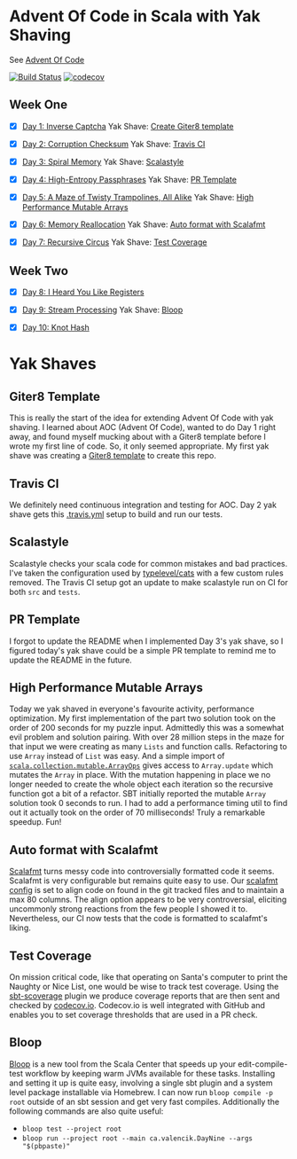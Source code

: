 Advent Of Code in Scala with Yak Shaving
========================================

See [Advent Of Code](http://adventofcode.com)


[![Build Status](https://travis-ci.org/valencik/AdventOfCode.svg?branch=travis)](https://travis-ci.org/valencik/AdventOfCode)
[![codecov](https://codecov.io/gh/valencik/AdventOfCode/branch/master/graph/badge.svg)](https://codecov.io/gh/valencik/AdventOfCode)


Week One
--------

- [x] [Day 1: Inverse Captcha](src/main/scala/ca/valencik/DayOne.scala)
Yak Shave: [Create Giter8 template](#giter8-template)

- [x] [Day 2: Corruption Checksum](src/main/scala/ca/valencik/DayTwo.scala)
Yak Shave: [Travis CI](#travis-ci)

- [x] [Day 3: Spiral Memory](src/main/scala/ca/valencik/DayThree.scala)
Yak Shave: [Scalastyle](#scalastyle)

- [x] [Day 4: High-Entropy Passphrases](src/main/scala/ca/valencik/Passphrases.scala)
Yak Shave: [PR Template](#pr-template)

- [x] [Day 5: A Maze of Twisty Trampolines, All Alike](src/main/scala/ca/valencik/TwistyTrampolines.scala)
Yak Shave: [High Performance Mutable Arrays](#high-performance-mutable-arrays)

- [x] [Day 6: Memory Reallocation](src/main/scala/ca/valencik/MemoryReallocation.scala)
Yak Shave: [Auto format with Scalafmt](#auto-format-with-scalafmt)

- [x] [Day 7: Recursive Circus](src/main/scala/ca/valencik/RecursiveCircus.scala)
Yak Shave: [Test Coverage](#test-coverage)


Week Two
--------

- [x] [Day 8: I Heard You Like Registers](src/main/scala/ca/valencik/Registers.scala)

- [x] [Day 9: Stream Processing](src/main/scala/ca/valencik/DayNine.scala)
Yak Shave: [Bloop](#bloop)

- [x] [Day 10: Knot Hash](src/main/scala/ca/valencik/DayTen.scala)


Yak Shaves
==========

## Giter8 Template

This is really the start of the idea for extending Advent Of Code with yak shaving.
I learned about AOC (Advent Of Code), wanted to do Day 1 right away, and found myself mucking about with a Giter8 template before I wrote my first line of code.
So, it only seemed appropriate.
My first yak shave was creating a [Giter8 template](https://github.com/valencik/scala-starter.g8) to create this repo.


## Travis CI

We definitely need continuous integration and testing for AOC.
Day 2 yak shave gets this [.travis.yml](.travis.yml) setup to build and run our tests.


## Scalastyle

Scalastyle checks your scala code for common mistakes and bad practices.
I've taken the configuration used by [typelevel/cats](https://github.com/typelevel/cats) with a few custom rules removed.
The Travis CI setup got an update to make scalastyle run on CI for both `src` and `tests`.


## PR Template

I forgot to update the README when I implemented Day 3's yak shave, so I figured today's yak shave could be a simple PR template to remind me to update the README in the future.


## High Performance Mutable Arrays

Today we yak shaved in everyone's favourite activity, performance optimization.
My first implementation of the part two solution took on the order of 200 seconds for my puzzle input.
Admittedly this was a somewhat evil problem and solution pairing.
With over 28 million steps in the maze for that input we were creating as many `Lists` and function calls.
Refactoring to use `Array` instead of `List` was easy.
And a simple import of [`scala.collection.mutable.ArrayOps`](http://www.scala-lang.org/api/2.12.2/scala/collection/mutable/ArrayOps.html#update) gives access to `Array.update` which mutates the `Array` in place.
With the mutation happening in place we no longer needed to create the whole object each iteration so the recursive function got a bit of a refactor.
SBT initially reported the mutable `Array` solution took 0 seconds to run.
I had to add a performance timing util to find out it actually took on the order of 70 milliseconds!
Truly a remarkable speedup.
Fun!


## Auto format with Scalafmt

[Scalafmt](http://scalameta.org/scalafmt/) turns messy code into controversially formatted code it seems.
Scalafmt is very configurable but remains quite easy to use.
Our [scalafmt config](.scalafmt.conf) is set to align code on found in the git tracked files and to maintain a max 80 columns.
The align option appears to be very controversial, eliciting uncommonly strong reactions from the few people I showed it to.
Nevertheless, our CI now tests that the code is formatted to scalafmt's liking.


## Test Coverage

On mission critical code, like that operating on Santa's computer to print the Naughty or Nice List, one would be wise to track test coverage.
Using the [sbt-scoverage](https://github.com/scoverage/sbt-scoverage) plugin we produce coverage reports that are then sent and checked by [codecov.io](https://codecov.io/gh/valencik/AdventOfCode/).
Codecov.io is well integrated with GitHub and enables you to set coverage thresholds that are used in a PR check.


## Bloop

[Bloop](https://scalacenter.github.io/bloop/) is a new tool from the Scala Center that speeds up your edit-compile-test workflow by keeping warm JVMs available for these tasks.
Installing and setting it up is quite easy, involving a single sbt plugin and a system level package installable via Homebrew.
I can now run `bloop compile -p root` outside of an sbt session and get very fast compiles.
Additionally the following commands are also quite useful:
- `bloop test --project root`
- `bloop run --project root --main ca.valencik.DayNine --args "$(pbpaste)"`
